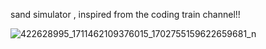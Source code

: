 sand simulator , inspired from the coding train channel!!


![422628995_1711462109376015_1702755159622659681_n](https://github.com/motez-baccouch/sandSimulator/assets/80569257/4eab1618-1ea3-421a-a1e8-b39088291695)
